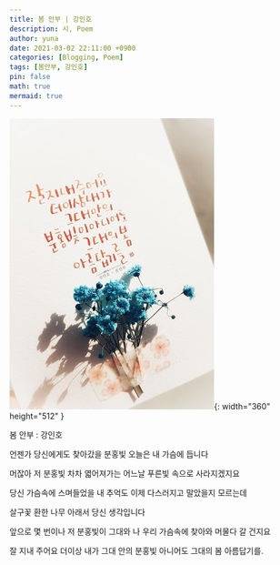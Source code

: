 ```yaml
---
title: 봄 안부 | 강인호
description: 시, Poem
author: yuna
date: 2021-03-02 22:11:00 +0900
categories: [Blogging, Poem]
tags: [봄안부, 강인호]
pin: false
math: true
mermaid: true
---
```


![Desktop View](assets/img/postImages/2021-03-02-spring-greetings/1.jpg){: width="360" height="512" }

봄 안부
: 강인호
 
 
 
언젠가 당신에게도 찾아갔을
분홍빛 오늘은 내 가슴에 듭니다
 
 
머잖아 저 분홍빛 차차 엷어져가는
어느날 푸른빛 속으로 사라지겠지요
 
 
당신 가슴속에 스며들었을 내 추억도
이제 다스러지고 말았을지 모르는데
 
 
살구꽃 환한 나무 아래서 당신 생각입니다
 
 
앞으로 몇 번이나 저 분홍빛이 그대와 나
우리 가슴속에 찾아와 머물다 갈 건지요
 
 
잘 지내 주어요 더이상 내가 그대 안의
분홍빛 아니어도 그대의 봄 아름답기를.